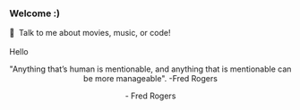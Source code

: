### Welcome :)

💬 &nbsp;Talk to me about movies, music, or code! <br />
<br />
Hello

<p align="center">
  "Anything that’s human is mentionable, and anything that is mentionable can be more manageable".
  -Fred Rogers
</p>
<p align="center">
  - Fred Rogers
</p>
